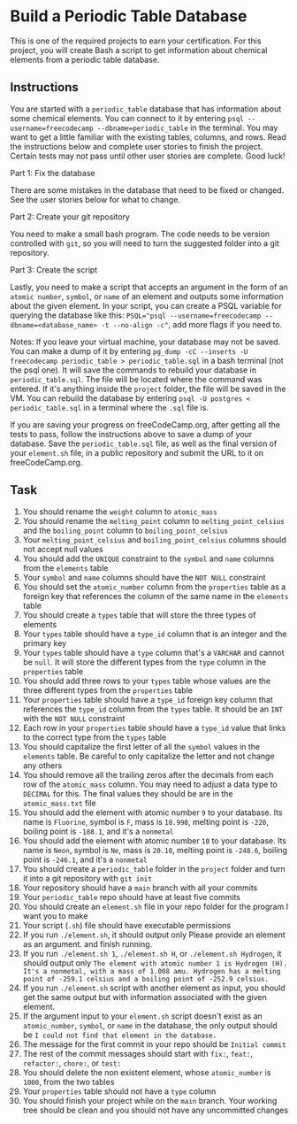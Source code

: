 # **Build a Periodic Table Database**

This is one of the required projects to earn your certification. For this project, you will create Bash a script to get information about chemical elements from a periodic table database.


## **Instructions**
You are started with a `periodic_table` database that has information about some chemical elements. You can connect to it by entering `psql --username=freecodecamp --dbname=periodic_table` in the terminal. You may want to get a little familiar with the existing tables, columns, and rows. Read the instructions below and complete user stories to finish the project. Certain tests may not pass until other user stories are complete. Good luck!

Part 1: Fix the database

There are some mistakes in the database that need to be fixed or changed. See the user stories below for what to change.

Part 2: Create your git repository

You need to make a small bash program. The code needs to be version controlled with `git`, so you will need to turn the suggested folder into a git repository.

Part 3: Create the script

Lastly, you need to make a script that accepts an argument in the form of an `atomic number`, `symbol`, or `name` of an element and outputs some information about the given element. In your script, you can create a PSQL variable for querying the database like this: `PSQL="psql --username=freecodecamp --dbname=<database_name> -t --no-align -c"`, add more flags if you need to.

Notes:
If you leave your virtual machine, your database may not be saved. You can make a dump of it by entering `pg_dump -cC --inserts -U freecodecamp periodic_table > periodic_table.sql` in a bash terminal (not the psql one). It will save the commands to rebuild your database in `periodic_table.sql`. The file will be located where the command was entered. If it's anything inside the `project` folder, the file will be saved in the VM. You can rebuild the database by entering `psql -U postgres < periodic_table.sql` in a terminal where the `.sql` file is.

If you are saving your progress on freeCodeCamp.org, after getting all the tests to pass, follow the instructions above to save a dump of your database. Save the `periodic_table.sql` file, as well as the final version of your `element.sh` file, in a public repository and submit the URL to it on freeCodeCamp.org.


## **Task**

1. You should rename the `weight` column to `atomic_mass`
2. You should rename the `melting_point` column to `melting_point_celsius` and the `boiling_point` column to `boiling_point_celsius`
3. Your `melting_point_celsius` and `boiling_point_celsius` columns should not accept null values
4. You should add the `UNIQUE` constraint to the `symbol` and `name` columns from the `elements` table
5. Your `symbol` and `name` columns should have the `NOT NULL` constraint
6. You should set the `atomic_number` column from the `properties` table as a foreign key that references the column of the same name in the `elements` table
7. You should create a `types` table that will store the three types of elements
8. Your `types` table should have a `type_id` column that is an integer and the primary key
9. Your `types` table should have a `type` column that's a `VARCHAR` and cannot be `null`. It will store the different types from the `type` column in the `properties` table
10. You should add three rows to your `types` table whose values are the three different types from the `properties` table
11. Your `properties` table should have a `type_id` foreign key column that references the `type_id` column from the `types` table. It should be an `INT` with the `NOT NULL` constraint
12. Each row in your `properties` table should have a `type_id` value that links to the correct type from the `types` table
13. You should capitalize the first letter of all the `symbol` values in the `elements` table. Be careful to only capitalize the letter and not change any others
14. You should remove all the trailing zeros after the decimals from each row of the `atomic_mass` column. You may need to adjust a data type to `DECIMAL` for this. The final values they should be are in the `atomic_mass.txt` file
15. You should add the element with atomic number `9` to your database. Its name is `Fluorine`, symbol is `F`, mass is `18.998`, melting point is `-220`, boiling point is `-188.1`, and it's a `nonmetal`
16. You should add the element with atomic number `10` to your database. Its name is `Neon`, symbol is `Ne`, mass is `20.18`, melting point is `-248.6`, boiling point is `-246.1`, and it's a `nonmetal`
17. You should create a `periodic_table` folder in the `project` folder and turn it into a git repository with `git init`
18. Your repository should have a `main` branch with all your commits
19. Your `periodic_table` repo should have at least five commits
20. You should create an `element.sh` file in your repo folder for the program I want you to make
21. Your script (`.sh`) file should have executable permissions
22. If you run `./element.sh`, it should output only Please provide an element as an argument. and finish running.
23. If you run `./element.sh 1`, `./element.sh H`, or `./element.sh Hydrogen`, it should output only `The element with atomic number 1 is Hydrogen (H). It's a nonmetal, with a mass of 1.008 amu. Hydrogen has a melting point of -259.1 celsius and a boiling point of -252.9 celsius.`
24. If you run `./element.sh` script with another element as input, you should get the same output but with information associated with the given element.
25. If the argument input to your `element.sh` script doesn't exist as an `atomic_number`, `symbol`, or `name` in the database, the only output should be `I could not find that element in the database.`
26. The message for the first commit in your repo should be `Initial commit`
27. The rest of the commit messages should start with `fix:`, `feat:`, `refactor:`, `chore:`, or `test:`
28. You should delete the non existent element, whose `atomic_number` is `1000`, from the two tables
29. Your `properties` table should not have a `type` column
30. You should finish your project while on the `main` branch. Your working tree should be clean and you should not have any uncommitted changes